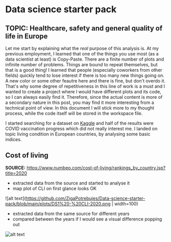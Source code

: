 # Data science starter pack
## TOPIC: Healthcare, safety and general quality of life in Europe

Let me start by explaining what the _real_ purpose of this analysis is. At my previous employment, I learned that one of the things you use most (as a data scientist at least) is Copy-Paste. There are a finite number of plots and infinite number of problems. Things are bound to repeat themselves, but that is a good thing! I learned that people (especially coworkers from other fields) quickly tend to lose interest if there is too many new things going on. A new color or some other feautre here and there is fine, but don't overdo it. That's why some degree of repetitiveness in this line of work is a must and I wanted to create a project where I would have different plots and its code, so I can always easily find it. Therefore, since the actual content is more of a secondary nature in this post, you may find it more interesting from a technical point of view. In this document I will stick more to my thought process, while the code itself will be stored in the workspace file. 

I started searching for a dataset on [Kaggle](https://www.kaggle.com/) and half of the results were COVID vaccination progress which did not really interest me. I landed on topic living condition in European countries, by analysing some basic indices.

## Cost of living
**SOURCE:** https://www.numbeo.com/cost-of-living/rankings_by_country.jsp?title=2020

* extracted data from the source and started to analyse it
* map plot of CLI on first glance looks OK

![alt text](https://github.com/ZigaPotrebujes/Data-science-starter-pack/blob/main/plots/DS1%20-%20CLI-2020.png | width=100)


* extracted data from the same source for different years
* compared between the years if I would see a visual difference popping out

![alt text](https://github.com/ZigaPotrebujes/Data-science-starter-pack/blob/main/plots/DS1%20-%20CLI-facet.png)

